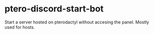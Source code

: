 # ptero-discord-start-bot
Start a server hosted on pterodactyl without accesing the panel. Mostly used for hosts.
